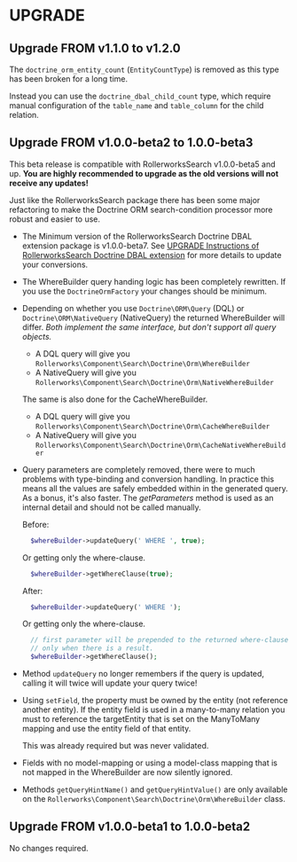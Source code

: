 UPGRADE
=======

## Upgrade FROM v1.1.0 to v1.2.0
 
The `doctrine_orm_entity_count` (`EntityCountType`) is removed as this
type has been broken for a long time. 

Instead you can use the `doctrine_dbal_child_count` type, which require
manual configuration of the `table_name` and `table_column` for the child
relation.

## Upgrade FROM v1.0.0-beta2 to 1.0.0-beta3

This beta release is compatible with RollerworksSearch v1.0.0-beta5
and up. **You are highly recommended to upgrade as the old versions will
not receive any updates!**

Just like the RollerworksSearch package there has been some major
refactoring to make the Doctrine ORM search-condition processor more
robust and easier to use.

 * The Minimum version of the RollerworksSearch Doctrine DBAL extension
   package is v1.0.0-beta7. See [UPGRADE Instructions of RollerworksSearch Doctrine DBAL extension][1]
   for more details to update your conversions.
    
 * The WhereBuilder query handing logic has been completely rewritten.
   If you use the `DoctrineOrmFactory` your changes should be minimum.

 * Depending on whether you use `Doctrine\ORM\Query` (DQL) or `Doctrine\ORM\NativeQuery`
   (NativeQuery) the returned WhereBuilder will differ. *Both implement the
   same interface, but don't support all query objects.*
   
    * A DQL query will give you `Rollerworks\Component\Search\Doctrine\Orm\WhereBuilder`
    * A NativeQuery will give you `Rollerworks\Component\Search\Doctrine\Orm\NativeWhereBuilder`
   
   The same is also done for the CacheWhereBuilder.
   
    * A DQL query will give you `Rollerworks\Component\Search\Doctrine\Orm\CacheWhereBuilder`
    * A NativeQuery will give you `Rollerworks\Component\Search\Doctrine\Orm\CacheNativeWhereBuilder`
  
 * Query parameters are completely removed, there were to much problems with
   type-binding and conversion handling. In practice this means all the values
   are safely embedded within in the generated query. As a bonus, it's also
   faster. The *getParameters* method is used as an internal detail and
   should not be called manually.
  
   Before:
    
   ```php
     $whereBuilder->updateQuery(' WHERE ', true);
   ```
   
   Or getting only the where-clause.
     
   ```php
     $whereBuilder->getWhereClause(true);
   ```
    
   After:
   
   ```php
     $whereBuilder->updateQuery(' WHERE ');
   ```
   
   Or getting only the where-clause.
     
   ```php
     // first parameter will be prepended to the returned where-clause,
     // only when there is a result.
     $whereBuilder->getWhereClause();
   ```
   
 * Method `updateQuery` no longer remembers if the query is updated, calling
   it will twice will update your query twice!
   
 * Using `setField`, the property must be owned by the entity (not reference another entity).
   If the entity field is used in a many-to-many relation you must to reference the
   targetEntity that is set on the ManyToMany mapping and use the entity field of that entity.
   
   This was already required but was never validated.
   
 * Fields with no model-mapping or using a model-class mapping that is not
   mapped in the WhereBuilder are now silently ignored.
   
 * Methods `getQueryHintName()` and `getQueryHintValue()` are only available
   on the `Rollerworks\Component\Search\Doctrine\Orm\WhereBuilder` class.

[1]: https://github.com/rollerworks/rollerworks-search-doctrine-dbal/blob/master/UPGRADE.md

## Upgrade FROM v1.0.0-beta1 to 1.0.0-beta2

No changes required.
